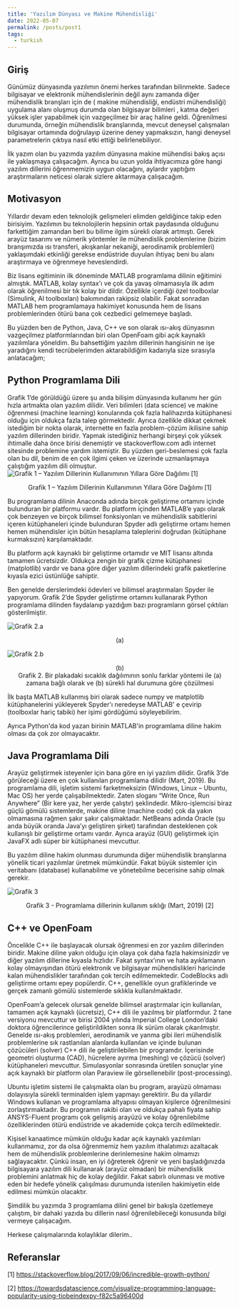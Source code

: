 ```yaml
---
title: 'Yazılım Dünyası ve Makine Mühendisliği'
date: 2022-05-07
permalink: /posts/post1
tags:
  - turkish
---
```


## Giriş
Günümüz dünyasında yazılımın önemi herkes tarafından bilinmekte. Sadece bilgisayar ve elektronik mühendislerinin değil aynı zamanda diğer mühendislik branşları için de ( makine mühendisliği, endüstri mühendisliği) uygulama alanı oluşmuş durumda olan bilgisayar bilimleri , katma değeri yüksek işler yapabilmek için vazgeçilmez bir araç haline geldi. Öğrenilmesi durumunda, örneğin mühendislik branşlarında, mevcut deneysel çalışmaları bilgisayar ortamında doğrulayıp üzerine deney yapmaksızın, hangi deneysel parametrelerin çıktıya nasıl etki ettiği belirlenebiliyor.

İlk yazım olan bu yazımda yazılım dünyasına makine mühendisi bakış açısı ile yaklaşmaya çalışacağım. Ayrıca bu uzun yolda ihtiyacımıza göre hangi yazılım dillerini öğrenmemizin uygun olacağını, aylardır yaptığım araştırmaların neticesi olarak sizlere aktarmaya çalışacağım.

## Motivasyon
Yıllardır devam eden teknolojik gelişmeleri elimden geldiğince takip eden birisiyim. Yazılımın bu teknolojilerin hepsinin ortak paydasında olduğunu farkettiğim zamandan beri bu bilime ilgim sürekli olarak artmıştı. Gerek arayüz tasarımı ve nümerik yöntemler ile mühendislik problemlerine (bizim branşımızda ısı transferi, akışkanlar nekaniği, aerodinamik problemleri) yaklaşımdaki etkinliği gerekse endüstride duyulan ihtiyaç beni bu alanı araştırmaya ve öğrenmeye heveslendirdi.

Biz lisans egitiminin ilk döneminde MATLAB programlama dilinin eğitimini almıştık. MATLAB, kolay syntax'ı ve çok da yavaş olmamasıyla ilk adım olarak öğrenilmesi bir tık kolay bir dildir. Özellikle içerdiği özel toolboxlar (Simulink, AI toolboxları) bakımından rakipsiz olabilir. Fakat sonradan MATLAB hem programlamaya hakimiyet konusunda hem de lisans problemlerinden ötürü bana çok cezbedici gelmemeye başladı.

Bu yüzden ben de Python, Java, C++ ve son olarak ısı-akış dünyasının vazgeçilmez platformlarından biri olan OpenFoam gibi açık kaynaklı yazılımlara yöneldim. Bu bahsettiğim yazılım dillerinin hangisinin ne işe yaradığını kendi tecrübelerimden aktarabildiğim kadarıyla size sırasıyla anlatacağım; 

## Python Programlama Dili

Grafik 1’de görüldüğü üzere şu anda bilişim dünyasında kullanımı her gün hızla artmakta olan yazılım dilidir. Veri bilimleri (data science) ve makine öğrenmesi (machine learning) konularında çok fazla halihazırda kütüphanesi olduğu için oldukça fazla talep görmektedir. Ayrıca özellikle dikkat çekmek istediğim bir nokta olarak, internette en fazla problem-çözüm ikilisine sahip yazılım dillerinden biridir. Yapmak istediğiniz herhangi birşeyi çok yüksek ihtimalle daha önce birisi denemiştir ve stackoverflow.com adlı internet sitesinde problemine yardım istemiştir. Bu yüzden geri-beslemesi çok fazla olan bu dil, benim de en çok ilgimi çeken ve üzerinde uzmanlaşmaya çalıştığım yazılım dili olmuştur.
![Grafik 1 – Yazılım Dillerinin Kullanımının Yıllara Göre Dağılımı [1]](/images/posts/post1/1.png)
<center>Grafik 1 – Yazılım Dillerinin Kullanımının Yıllara Göre Dağılımı [1]</center>

Bu programlama dilinin Anaconda adında birçok geliştirme ortamını içinde bulunduran bir platformu vardır. Bu platform içinden MATLAB’e yapı olarak çok benzeyen ve birçok bilimsel fonksiyonları ve mühendislik sabitlerini içeren kütüphaneleri içinde bulunduran Spyder adlı geliştirme ortamı hemen hemen mühendisler için bütün hesaplama taleplerini doğrudan (kütüphane kurmaksızın) karşılamaktadır.

Bu platform açık kaynaklı bir geliştirme ortamıdır ve MIT lisansı altında tamamen ücretsizdir. Oldukça zengin bir grafik çizme kütüphanesi (matplotlib) vardır ve bana göre diğer yazılım dillerindeki grafik paketlerine kıyasla ezici üstünlüğe sahiptir.

Ben genelde derslerimdeki ödevleri ve bilimsel araştırmaları Spyder ile yapıyorum. Grafik 2’de Spyder geliştirme ortamını kullanarak Python programlama dilinden faydalanıp yazdığım bazı programların görsel çıktıları gösterilmiştir.

![Grafik 2.a](/images/posts/post1/2.png)
<center>(a)</center>

![Grafik 2.b](/images/posts/post1/3.png)
<center>(b)</center>


<center>Grafik 2. Bir plakadaki sıcaklık dağılımının sonlu farklar yöntemi ile (a) zamana bağlı olarak ve (b) sürekli hal durumuna göre çözülmesi</center>

İlk başta MATLAB kullanmış biri olarak sadece numpy ve matplotlib kütüphanelerini yükleyerek Spyder'ı neredeyse MATLAB' e çevirip (toolboxlar hariç tabiki) her işimi gördüğümü söyleyebilirim.

Ayrıca Python'da kod yazan birinin MATLAB'in programlama diline hakim olması da çok zor olmayacaktır. 

## Java Programlama Dili

Arayüz geliştirmek isteyenler için bana göre en iyi yazılım dilidir. Grafik 3’de görüleceği üzere en çok kullanılan programlama dilidir (Mart, 2019). Bu programlama dili, işletim sistemi farketmeksizin (Windows, Linux – Ubuntu, Mac OS) her yerde çalışabilmektedir. Zaten sloganı “Write Once, Run Anywhere” (Bir kere yaz, her yerde çalıştır) şeklindedir. Mikro-işlemcisi biraz güçlü gömülü sistemlerde, makine diline (machine code) çok da yakın olmamasına rağmen şakır şakır çalışmaktadır. NetBeans adında Oracle (şu anda büyük oranda Java’yı geliştiren şirket) tarafından desteklenen çok kullanışlı bir geliştirme ortamı vardır. Ayrıca arayüz (GUI) geliştirmek için JavaFX adlı süper bir kütüphanesi mevcuttur.

Bu yazılım diline hakim olunması durumunda diğer mühendislik branşlarına yönelik ticari yazılımlar üretmek mümkündür. Fakat büyük sistemler için veritabanı (database) kullanabilme ve yönetebilme becerisine sahip olmak gerekir.

![Grafik 3](/images/posts/post1/4.png)
<center>Grafik 3 - Programlama dillerinin kullanım sıklığı (Mart, 2019) [2]</center>

## C++ ve OpenFoam

Öncelikle C++ ile başlayacak olursak öğrenmesi en zor yazılım dillerinden biridir. Makine diline yakın olduğu için olaya çok daha fazla hakimsinizdir ve diğer yazılım dillerine kıyasla hızlıdır. Fakat syntax’ının ve hata ayıklamanın kolay olmayışından ötürü elektronik ve bilgisayar mühendislikleri haricinde kalan mühendislikler tarafından çok tercih edilmemektedir. CodeBlocks adlı geliştirme ortamı epey popülerdir. C++, genellikle oyun grafiklerinde ve gerçek zamanlı gömülü sistemlerde sıklıkla kullanılmaktadır.

OpenFoam’a gelecek olursak genelde bilimsel araştırmalar için kullanılan, tamamen açık kaynaklı (ücretsiz), C++ dili ile yazılmış bir platformdur. 2 tane versiyonu mevcuttur ve birisi 2004 yılında Imperial College London’daki doktora öğrencilerince geliştirildikten sonra ilk sürüm olarak çıkarılmıştır. Genelde ısı-akış problemleri, aerodinamik ve yanma gibi ileri mühendislik problemlerine sık rastlanılan alanlarda kullanılan ve içinde bulunan çözücüleri (solver) C++ dili ile geliştirilebilen bir programdır. İçerisinde geometri oluşturma (CAD), hücrelere ayırma (meshing) ve çözücü (solver) kütüphaneleri mevcuttur. Simulasyonlar sonrasında üretilen sonuçlar yine açık kaynaklı bir platform olan Paraview ile görsellenebilir (post-processing).

Ubuntu işletim sistemi ile çalışmakta olan bu program, arayüzü olmaması dolayısıyla sürekli terminalden işlem yapmayı gerektirir. Bu da yıllardır Windows kullanan ve programlama altyapısı olmayan kişilerce öğrenilmesini zorlaştırmaktadır. Bu programın rakibi olan ve oldukça pahalı fiyata sahip ANSYS-Fluent programı çok gelişmiş arayüzü ve kolay öğrenilebilme özelliklerinden ötürü endüstride ve akademide çokça tercih edilmektedir.

Kişisel kanaatimce mümkün olduğu kadar açık kaynaklı yazılımları kullanmamız, zor da olsa öğrenmemiz hem yazılım ithalatımızı azaltacak hem de mühendislik problemlerine derinlemesine hakim olmamızı sağlayacaktır. Çünkü insan, en iyi öğreterek öğrenir ve yeni başladığınızda bilgisayara yazılım dili kullanarak (arayüz olmadan) bir mühendislik problemini anlatmak hiç de kolay değildir. Fakat sabırlı olunması ve motive eden bir hedefe yönelik çalışılması durumunda istenilen hakimiyetin elde edilmesi mümkün olacaktır.

Şimdilik bu yazımda 3 programlama dilini genel bir bakışla özetlemeye çalıştım, bir dahaki yazıda bu dillerin nasıl öğrenilebileceği konusunda bilgi vermeye çalışacağım.    

 Herkese çalışmalarında kolaylıklar dilerim..

## Referanslar

[1] https://stackoverflow.blog/2017/09/06/incredible-growth-python/

[2] https://towardsdatascience.com/visualize-programming-language-popularity-using-tiobeindexpy-f82c5a96400d
